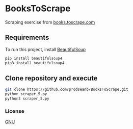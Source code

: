 # BooksToScrape
Scraping exercise from [books.toscrape.com](https://books.toscrape.com/index.html)  
## Requirements
To run this project, install [BeautifulSoup](https://pypi.org/project/beautifulsoup4/)
```bash
pip install beautifulsoup4
pip3 install beautifulsoup4
```
## Clone repository and execute
```bash
git clone https://github.com/prodseanb/BooksToScrape.git
python scraper_5.py
python3 scraper_5.py
```
### License
[GNU](https://gist.github.com/nicolasdao/a7adda51f2f185e8d2700e1573d8a633#gpl-license-aka-gnu-general-public-license-v30)
